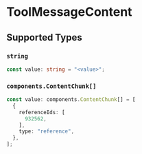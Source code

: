 # ToolMessageContent


## Supported Types

### `string`

```typescript
const value: string = "<value>";
```

### `components.ContentChunk[]`

```typescript
const value: components.ContentChunk[] = [
  {
    referenceIds: [
      932562,
    ],
    type: "reference",
  },
];
```


